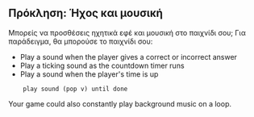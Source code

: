 ## Πρόκληση: Ήχος και μουσική

Μπορείς να προσθέσεις ηχητικά εφέ και μουσική στο παιχνίδι σου; Για παράδειγμα, θα μπορούσε το παιχνίδι σου:

+ Play a sound when the player gives a correct or incorrect answer
+ Play a ticking sound as the countdown timer runs
+ Play a sound when the player's time is up

```blocks3
    play sound (pop v) until done
```

Your game could also constantly play background music on a loop.